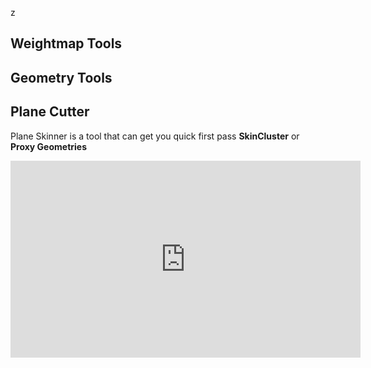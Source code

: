 
z
###

## Weightmap Tools
## Geometry Tools
## Plane Cutter
Plane Skinner is a tool that can get you quick first pass **SkinCluster** or **Proxy Geometries**
 
<iframe width="560" height="315"
src="https://www.youtube.com/embed/sQqQVCS2vWY"
title="YouTube video player" frameborder="0"
allow="accelerometer; autoplay; clipboard-write; encrypted-media; gyroscope; picture-in-picture"
allowfullscreen></iframe>



